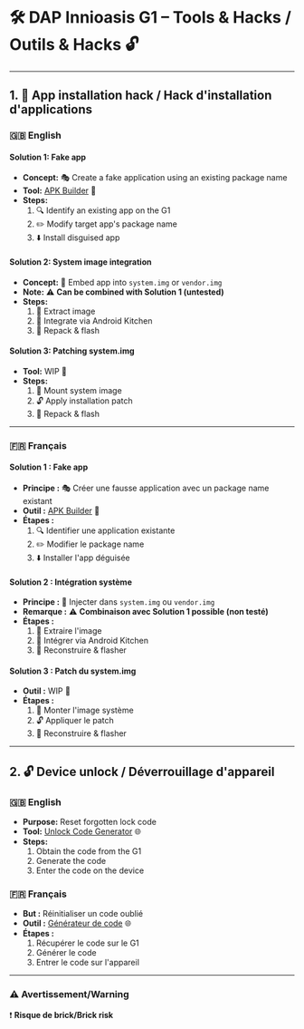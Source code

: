 # 🛠️ DAP Innioasis G1 – Tools & Hacks / Outils & Hacks 🔓

---

## 1. 📲 App installation hack / Hack d'installation d'applications

### 🇬🇧 English

#### Solution 1: Fake app  
- **Concept:** 🎭 Create a fake application using an existing package name  
- **Tool:** [APK Builder](https://github.com/Thydekar/innioasis-g1-apk-builder) 🔨  
- **Steps:**  
  1. 🔍 Identify an existing app on the G1  
  2. ✏️ Modify target app's package name  
  3. ⬇️ Install disguised app  

#### Solution 2: System image integration  
- **Concept:** 💾 Embed app into `system.img` or `vendor.img`
- **Note:** ⚠️ **Can be combined with Solution 1 (untested)**  
- **Steps:**  
  1. 📂 Extract image  
  2. 🧩 Integrate via Android Kitchen  
  3. 🔄 Repack & flash 

#### Solution 3: Patching system.img  
- **Tool:** WIP 🔨 
- **Steps:**  
  1. 💽 Mount system image  
  2. 🔓 Apply installation patch  
  3. 🔄 Repack & flash  

---

### 🇫🇷 Français

#### Solution 1 : Fake app  
- **Principe :** 🎭 Créer une fausse application avec un package name existant  
- **Outil :** [APK Builder](https://github.com/Thydekar/innioasis-g1-apk-builder) 🔨  
- **Étapes :**  
  1. 🔍 Identifier une application existante  
  2. ✏️ Modifier le package name  
  3. ⬇️ Installer l'app déguisée  

#### Solution 2 : Intégration système  
- **Principe :** 💾 Injecter dans `system.img` ou `vendor.img`
- **Remarque :** ⚠️ **Combinaison avec Solution 1 possible (non testé)**  
- **Étapes :**  
  1. 📂 Extraire l'image  
  2. 🧩 Intégrer via Android Kitchen  
  3. 🔄 Reconstruire & flasher  

#### Solution 3 : Patch du system.img  
- **Outil :** WIP 🔨 
- **Étapes :**  
  1. 💽 Monter l'image système  
  2. 🔓 Appliquer le patch  
  3. 🔄 Reconstruire & flasher  

---

## 2. 🔓 Device unlock / Déverrouillage d'appareil

### 🇬🇧 English  
- **Purpose:** Reset forgotten lock code
- **Tool:** [Unlock Code Generator](https://seph29.github.io/innioasis-unlock-code-generator/) 🌐  
- **Steps:**
  1. Obtain the code from the G1 
  2. Generate the code
  3. Enter the code on the device  

### 🇫🇷 Français  
- **But :** Réinitialiser un code oublié
- **Outil :** [Générateur de code](https://seph29.github.io/innioasis-unlock-code-generator/) 🌐  
- **Étapes :**  
  1. Récupérer le code sur le G1 
  2. Générer le code
  3. Entrer le code sur l'appareil  

---

### ⚠️ Avertissement/Warning  
❗ **Risque de brick/Brick risk**
